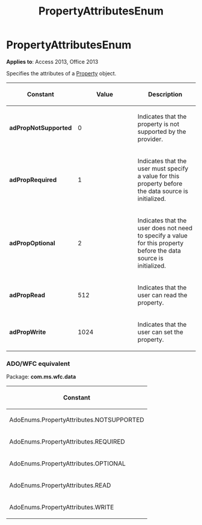 ﻿---
title: PropertyAttributesEnum
TOCTitle: PropertyAttributesEnum
ms:assetid: cbe93f65-a3ee-4741-1ac7-1c98ac53cdde
ms:mtpsurl: https://msdn.microsoft.com/library/JJ250012(v=office.15)
ms:contentKeyID: 48547726
ms.date: 09/18/2015
mtps_version: v=office.15
---

# PropertyAttributesEnum


**Applies to**: Access 2013, Office 2013

Specifies the attributes of a [Property](property-object-ado.md) object.

<table>
<colgroup>
<col style="width: 33%" />
<col style="width: 33%" />
<col style="width: 33%" />
</colgroup>
<thead>
<tr class="header">
<th><p>Constant</p></th>
<th><p>Value</p></th>
<th><p>Description</p></th>
</tr>
</thead>
<tbody>
<tr class="odd">
<td><p><strong>adPropNotSupported</strong></p></td>
<td><p>0</p></td>
<td><p>Indicates that the property is not supported by the provider.</p></td>
</tr>
<tr class="even">
<td><p><strong>adPropRequired</strong></p></td>
<td><p>1</p></td>
<td><p>Indicates that the user must specify a value for this property before the data source is initialized.</p></td>
</tr>
<tr class="odd">
<td><p><strong>adPropOptional</strong></p></td>
<td><p>2</p></td>
<td><p>Indicates that the user does not need to specify a value for this property before the data source is initialized.</p></td>
</tr>
<tr class="even">
<td><p><strong>adPropRead</strong></p></td>
<td><p>512</p></td>
<td><p>Indicates that the user can read the property.</p></td>
</tr>
<tr class="odd">
<td><p><strong>adPropWrite</strong></p></td>
<td><p>1024</p></td>
<td><p>Indicates that the user can set the property.</p></td>
</tr>
</tbody>
</table>


### ADO/WFC equivalent

Package: **com.ms.wfc.data**

<table>
<colgroup>
<col style="width: 100%" />
</colgroup>
<thead>
<tr class="header">
<th><p>Constant</p></th>
</tr>
</thead>
<tbody>
<tr class="odd">
<td><p>AdoEnums.PropertyAttributes.NOTSUPPORTED</p></td>
</tr>
<tr class="even">
<td><p>AdoEnums.PropertyAttributes.REQUIRED</p></td>
</tr>
<tr class="odd">
<td><p>AdoEnums.PropertyAttributes.OPTIONAL</p></td>
</tr>
<tr class="even">
<td><p>AdoEnums.PropertyAttributes.READ</p></td>
</tr>
<tr class="odd">
<td><p>AdoEnums.PropertyAttributes.WRITE</p></td>
</tr>
</tbody>
</table>

